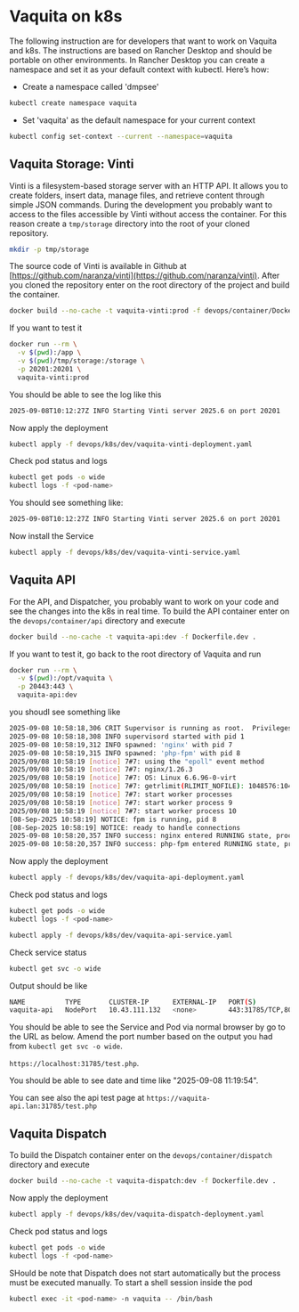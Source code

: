 # Vaquita on k8s

The following instruction are for developers that want to work on Vaquita and k8s.
The instructions are based on Rancher Desktop and should be portable on other environments.
In Rancher Desktop you can create a namespace and set it as your default context with kubectl. Here’s how:

- Create a namespace called 'dmpsee'

```bash
kubectl create namespace vaquita
```


- Set 'vaquita' as the default namespace for your current context

```bash
kubectl config set-context --current --namespace=vaquita
```


## Vaquita Storage: Vinti

Vinti is a filesystem-based storage server with an HTTP API.
It allows you to create folders, insert data, manage files, and retrieve content through simple JSON commands.
During the development you probably want to access to the files accessible by Vinti without access the container.
For this reason create a `tmp/storage` directory into the root of your cloned repository.

```bash
mkdir -p tmp/storage
```

The source code of Vinti is available in Github at [https://github.com/naranza/vinti](https://github.com/naranza/vinti).
After you cloned the repository enter on the root directory of the project and build the container.


```bash
docker build --no-cache -t vaquita-vinti:prod -f devops/container/Dockerfile.prod .
```

If you want to test it

```bash
docker run --rm \
  -v $(pwd):/app \
  -v $(pwd)/tmp/storage:/storage \
  -p 20201:20201 \
  vaquita-vinti:prod
```

You should be able to see the log like this

```bash
2025-09-08T10:12:27Z INFO Starting Vinti server 2025.6 on port 20201
```

Now apply the deployment

```bash
kubectl apply -f devops/k8s/dev/vaquita-vinti-deployment.yaml
```

Check pod status and logs


```bash
kubectl get pods -o wide
kubectl logs -f <pod-name>
```

You should see something like:

```bash
2025-09-08T10:12:27Z INFO Starting Vinti server 2025.6 on port 20201
```

Now install the Service

```bash
kubectl apply -f devops/k8s/dev/vaquita-vinti-service.yaml
```

## Vaquita API

For the API, and Dispatcher, you probably want to work on your code and see the changes into the k8s in real time.
To build the API container enter on the `devops/container/api` directory and execute

```bash
docker build --no-cache -t vaquita-api:dev -f Dockerfile.dev .
```


If you want to test it, go back to the root directory of Vaquita and run

```bash
docker run --rm \
  -v $(pwd):/opt/vaquita \
  -p 20443:443 \
  vaquita-api:dev
```

you shoudl see something like

```bash
2025-09-08 10:58:18,306 CRIT Supervisor is running as root.  Privileges were not dropped because no user is specified in the config file.  If you intend to run as root, you can set user=root in the config file to avoid this message.
2025-09-08 10:58:18,308 INFO supervisord started with pid 1
2025-09-08 10:58:19,312 INFO spawned: 'nginx' with pid 7
2025-09-08 10:58:19,315 INFO spawned: 'php-fpm' with pid 8
2025/09/08 10:58:19 [notice] 7#7: using the "epoll" event method
2025/09/08 10:58:19 [notice] 7#7: nginx/1.26.3
2025/09/08 10:58:19 [notice] 7#7: OS: Linux 6.6.96-0-virt
2025/09/08 10:58:19 [notice] 7#7: getrlimit(RLIMIT_NOFILE): 1048576:1048576
2025/09/08 10:58:19 [notice] 7#7: start worker processes
2025/09/08 10:58:19 [notice] 7#7: start worker process 9
2025/09/08 10:58:19 [notice] 7#7: start worker process 10
[08-Sep-2025 10:58:19] NOTICE: fpm is running, pid 8
[08-Sep-2025 10:58:19] NOTICE: ready to handle connections
2025-09-08 10:58:20,357 INFO success: nginx entered RUNNING state, process has stayed up for > than 1 seconds (startsecs)
2025-09-08 10:58:20,357 INFO success: php-fpm entered RUNNING state, process has stayed up for > than 1 seconds (startsecs)
```

Now apply the deployment

```bash
kubectl apply -f devops/k8s/dev/vaquita-api-deployment.yaml
```

Check pod status and logs


```bash
kubectl get pods -o wide
kubectl logs -f <pod-name>
```


```bash
kubectl apply -f devops/k8s/dev/vaquita-api-service.yaml
```


Check service status

```bash
kubectl get svc -o wide
```

Output should be like

```bash
NAME          TYPE       CLUSTER-IP      EXTERNAL-IP   PORT(S)                      AGE   SELECTOR
vaquita-api   NodePort   10.43.111.132   <none>        443:31785/TCP,80:31216/TCP   14s   app=vaquita-api
```
You should be able to see the Service and Pod via normal browser by go to the URL as below.
Amend the port number based on the output you had from `kubectl get svc -o wide`.

`https://localhost:31785/test.php`.


You should be able to see date and time like "2025-09-08 11:19:54".


You can see also the api test page at `https://vaquita-api.lan:31785/test.php`

## Vaquita Dispatch

To build the Dispatch container enter on the `devops/container/dispatch` directory and execute

```bash
docker build --no-cache -t vaquita-dispatch:dev -f Dockerfile.dev .
```


Now apply the deployment

```bash
kubectl apply -f devops/k8s/dev/vaquita-dispatch-deployment.yaml
```

Check pod status and logs


```bash
kubectl get pods -o wide
kubectl logs -f <pod-name>
```

SHould be note that Dispatch does not start automatically but the process must be executed manually.
To start a shell session inside the pod

```bash
kubectl exec -it <pod-name> -n vaquita -- /bin/bash
```
